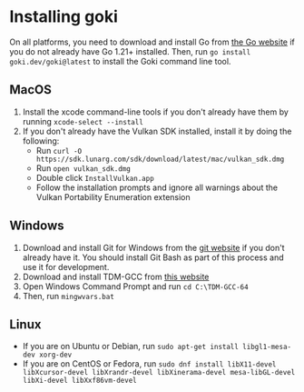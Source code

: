 # Installing goki

On all platforms, you need to download and install Go from [the Go website](https://go.dev/doc/install) if you do not already have Go 1.21+ installed. Then, run `go install goki.dev/goki@latest` to install the Goki command line tool.

## MacOS

1. Install the xcode command-line tools if you don't already have them by running `xcode-select --install`
2. If you don't already have the Vulkan SDK installed, install it by doing the following:
    * Run `curl -O https://sdk.lunarg.com/sdk/download/latest/mac/vulkan_sdk.dmg`
    * Run `open vulkan_sdk.dmg`
    * Double click `InstallVulkan.app`
    * Follow the installation prompts and ignore all warnings about the Vulkan Portability Enumeration extension

## Windows

1. Download and install Git for Windows from the [git website](https://git-scm.com/download/win) if you don't already have it. You should install Git Bash as part of this process and use it for development.
2. Download and install TDM-GCC from [this website](https://jmeubank.github.io/tdm-gcc/)
3. Open Windows Command Prompt and run `cd C:\TDM-GCC-64`
4. Then, run `mingwvars.bat`

## Linux

* If you are on Ubuntu or Debian, run `sudo apt-get install libgl1-mesa-dev xorg-dev`
* If you are on CentOS or Fedora, run `sudo dnf install libX11-devel libXcursor-devel libXrandr-devel libXinerama-devel mesa-libGL-devel libXi-devel libXxf86vm-devel`